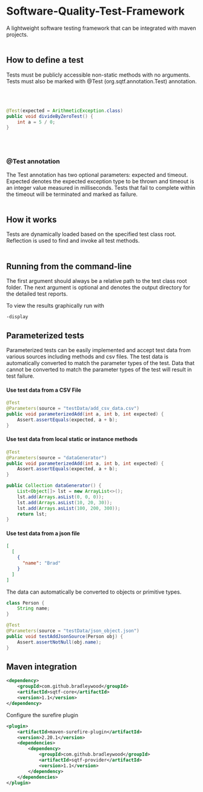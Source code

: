 # Software-Quality-Test-Framework

A lightweight software testing framework that can be
integrated with maven projects.
<br></br>

## How to define a test

Tests must be publicly accessible non-static methods with no arguments.
Tests must also be marked with @Test (org.sqtf.annotation.Test) annotation.

<br></br>

```java
@Test(expected = ArithmeticException.class)
public void divideByZeroTest() {
    int a = 5 / 0;
}
```
<br></br>

### @Test annotation

The Test annotation has two optional parameters: expected and timeout.
Expected denotes the expected exception type to be thrown and timeout
is an integer value measured in milliseconds. Tests that fail to complete
within the timeout will be terminated and marked as failure.
<br></br>

## How it works

Tests are dynamically loaded based on the specified test class root.
Reflection is used to find and invoke all test methods.
<br></br>

## Running from the command-line

The first argument should always be a relative path to the test class root folder.
The next argument is optional and denotes the output directory for the detailed
test reports.

To view the results graphically run with
```
-display
```

## Parameterized tests

Parameterized tests can be easily implemented and accept test data from various
sources including methods and csv files. The test data is automatically converted
to match the parameter types of the test. Data that cannot be converted to match
the parameter types of the test will result in test failure.


#### Use test data from a CSV File

```java
@Test
@Parameters(source = "testData/add_csv_data.csv")
public void parameterizedAdd(int a, int b, int expected) {
    Assert.assertEquals(expected, a + b);
}
```

#### Use test data from local static or instance methods

```java
@Test
@Parameters(source = "dataGenerator")
public void parameterizedAdd(int a, int b, int expected) {
    Assert.assertEquals(expected, a + b);
}

public Collection dataGenerator() {
    List<Object[]> lst = new ArrayList<>();
    lst.add(Arrays.asList(0, 0, 0));
    lst.add(Arrays.asList(10, 20, 30));
    lst.add(Arrays.asList(100, 200, 300));
    return lst;
}
```

#### Use test data from a json file

```json
[
  [
    {
      "name": "Brad"
    }
  ]
]
```

The data can automatically be converted to objects or primitive types.

```java
class Person {
    String name;
}

@Test
@Parameters(source = "testData/json_object.json")
public void testAddJsonSource(Person obj) {
    Assert.assertNotNull(obj.name);
}
```

## Maven integration


```xml
<dependency>
    <groupId>com.github.bradleywood</groupId>
    <artifactId>sqtf-core</artifactId>
    <version>1.1</version>
</dependency>
```

Configure the surefire plugin

```xml
<plugin>
    <artifactId>maven-surefire-plugin</artifactId>
    <version>2.20.1</version>
    <dependencies>
        <dependency>
            <groupId>com.github.bradleywood</groupId>
            <artifactId>sqtf-provider</artifactId>
            <version>1.1</version>
        </dependency>
    </dependencies>
</plugin>
```
